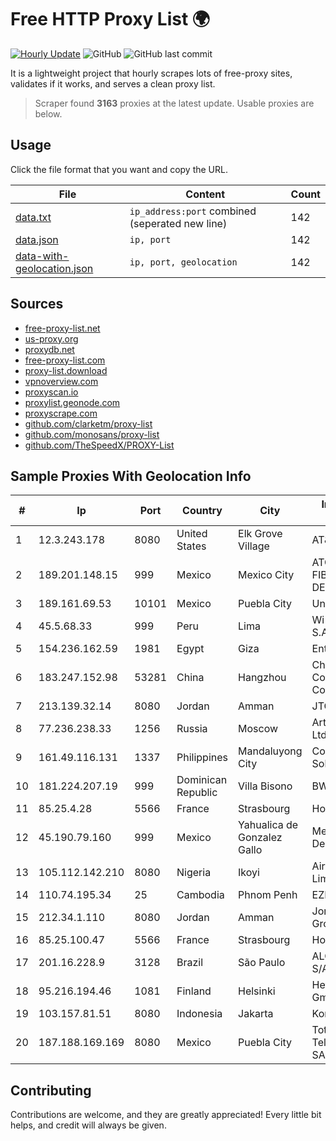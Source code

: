 
# Free HTTP Proxy List 🌍

[![Hourly Update](https://github.com/mertguvencli/http-proxy-list/actions/workflows/main.yml/badge.svg?branch=main)](https://github.com/mertguvencli/http-proxy-list/actions/workflows/main.yml)
![GitHub](https://img.shields.io/github/license/mertguvencli/http-proxy-list)
![GitHub last commit](https://img.shields.io/github/last-commit/mertguvencli/http-proxy-list)

It is a lightweight project that hourly scrapes lots of free-proxy sites, validates if it works, and serves a clean proxy list.


> Scraper found **3163** proxies at the latest update. Usable proxies are below.

## Usage

Click the file format that you want and copy the URL.


|File|Content|Count|
|----|-------|-----|
|[data.txt](https://raw.githubusercontent.com/mertguvencli/http-proxy-list/main/proxy-list/data.txt)|`ip_address:port` combined (seperated new line)|142|
|[data.json](https://raw.githubusercontent.com/mertguvencli/http-proxy-list/main/proxy-list/data.json)|`ip, port`|142|
|[data-with-geolocation.json](https://raw.githubusercontent.com/mertguvencli/http-proxy-list/main/proxy-list/data-with-geolocation.json)|`ip, port, geolocation`|142|

## Sources

* [free-proxy-list.net](https://free-proxy-list.net)
* [us-proxy.org](https://www.us-proxy.org)
* [proxydb.net](http://proxydb.net)
* [free-proxy-list.com](https://free-proxy-list.com/?page=&port=&type%5B%5D=http&type%5B%5D=https&up_time=0&search=Search)
* [proxy-list.download](https://www.proxy-list.download/HTTP)
* [vpnoverview.com](https://vpnoverview.com/privacy/anonymous-browsing/free-proxy-servers)
* [proxyscan.io](https://www.proxyscan.io)
* [proxylist.geonode.com](https://proxylist.geonode.com/api/proxy-list?limit=300&page=1&sort_by=lastChecked&sort_type=desc&protocols=http,https)
* [proxyscrape.com](https://api.proxyscrape.com/v2/?request=displayproxies&protocol=http&timeout=10000&country=all&ssl=all&anonymity=all)
* [github.com/clarketm/proxy-list](https://raw.githubusercontent.com/clarketm/proxy-list/master/proxy-list-raw.txt)
* [github.com/monosans/proxy-list](https://raw.githubusercontent.com/monosans/proxy-list/main/proxies/http.txt)
* [github.com/TheSpeedX/PROXY-List](https://raw.githubusercontent.com/TheSpeedX/PROXY-List/master/http.txt)


## Sample Proxies With Geolocation Info

|#|Ip|Port|Country|City|Internet Service Provider|
|-|--|----|-------|----|-------------------------|
|1|12.3.243.178|8080|United States|Elk Grove Village|AT&T Services, Inc.|
|2|189.201.148.15|999|Mexico|Mexico City|ATC HOLDING FIBRA MEXICO, S. DE R.L. DE C.V.|
|3|189.161.69.53|10101|Mexico|Puebla City|Uninet S.A. de C.V|
|4|45.5.68.33|999|Peru|Lima|Wi-net Telecom S.A.C.|
|5|154.236.162.59|1981|Egypt|Giza|Enterprise|
|6|183.247.152.98|53281|China|Hangzhou|China Mobile Communications Corporation|
|7|213.139.32.14|8080|Jordan|Amman|JTC|
|8|77.236.238.33|1256|Russia|Moscow|ArtCommunications Ltd.|
|9|161.49.116.131|1337|Philippines|Mandaluyong City|Converge ICT Solution Inc|
|10|181.224.207.19|999|Dominican Republic|Villa Bisono|BW TELECOM|
|11|85.25.4.28|5566|France|Strasbourg|Host Europe GmbH|
|12|45.190.79.160|999|Mexico|Yahualica de Gonzalez Gallo|Meta Networks SA De CV|
|13|105.112.142.210|8080|Nigeria|Ikoyi|Airtel Networks Limited|
|14|110.74.195.34|25|Cambodia|Phnom Penh|EZECOM limited|
|15|212.34.1.110|8080|Jordan|Amman|Jordan Telecom Group|
|16|85.25.100.47|5566|France|Strasbourg|Host Europe GmbH|
|17|201.16.228.9|3128|Brazil|São Paulo|ALGAR TELECOM S/A|
|18|95.216.194.46|1081|Finland|Helsinki|Hetzner Online GmbH|
|19|103.157.81.51|8080|Indonesia|Jakarta|Komisi Yudisial RI|
|20|187.188.169.169|8080|Mexico|Puebla City|Total Play Telecomunicaciones SA De CV|



## Contributing

Contributions are welcome, and they are greatly appreciated! Every
little bit helps, and credit will always be given.

